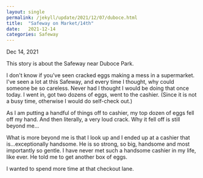 ```yaml
---
layout: single
permalink: /jekyll/update/2021/12/07/duboce.html
title:  "Safeway on Market/14th"
date:   2021-12-14
categories: Safeway
---
```

Dec 14, 2021

This story is about the Safeway near Duboce Park.

I don't know if you've seen cracked eggs making a mess in a supermarket. I've seen a lot at this Safeway, and every time I thought, why could someone be so careless. Never had I thought I would be doing that once today. I went in, got two dozens of eggs, went to the cashier. (Since it is not a busy time, otherwise I would do self-check out.)

As I am putting a handful of things off to cashier, my top dozen of eggs fell off my hand. And then literally, a very loud crack. Why it fell off is still beyond me...

What is more beyond me is that I look up and I ended up at a cashier that is...exceptionally handsome. He is so strong, so big, handsome and most importantly so gentle. I have never met such a handsome cashier in my life, like ever. He told me to get another box of eggs.

I wanted to spend more time at that checkout lane.
